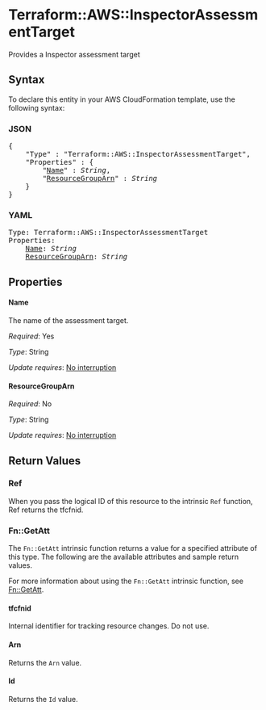 # Terraform::AWS::InspectorAssessmentTarget

Provides a Inspector assessment target

## Syntax

To declare this entity in your AWS CloudFormation template, use the following syntax:

### JSON

<pre>
{
    "Type" : "Terraform::AWS::InspectorAssessmentTarget",
    "Properties" : {
        "<a href="#name" title="Name">Name</a>" : <i>String</i>,
        "<a href="#resourcegrouparn" title="ResourceGroupArn">ResourceGroupArn</a>" : <i>String</i>
    }
}
</pre>

### YAML

<pre>
Type: Terraform::AWS::InspectorAssessmentTarget
Properties:
    <a href="#name" title="Name">Name</a>: <i>String</i>
    <a href="#resourcegrouparn" title="ResourceGroupArn">ResourceGroupArn</a>: <i>String</i>
</pre>

## Properties

#### Name

The name of the assessment target.

_Required_: Yes

_Type_: String

_Update requires_: [No interruption](https://docs.aws.amazon.com/AWSCloudFormation/latest/UserGuide/using-cfn-updating-stacks-update-behaviors.html#update-no-interrupt)

#### ResourceGroupArn

_Required_: No

_Type_: String

_Update requires_: [No interruption](https://docs.aws.amazon.com/AWSCloudFormation/latest/UserGuide/using-cfn-updating-stacks-update-behaviors.html#update-no-interrupt)

## Return Values

### Ref

When you pass the logical ID of this resource to the intrinsic `Ref` function, Ref returns the tfcfnid.

### Fn::GetAtt

The `Fn::GetAtt` intrinsic function returns a value for a specified attribute of this type. The following are the available attributes and sample return values.

For more information about using the `Fn::GetAtt` intrinsic function, see [Fn::GetAtt](https://docs.aws.amazon.com/AWSCloudFormation/latest/UserGuide/intrinsic-function-reference-getatt.html).

#### tfcfnid

Internal identifier for tracking resource changes. Do not use.

#### Arn

Returns the <code>Arn</code> value.

#### Id

Returns the <code>Id</code> value.

